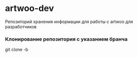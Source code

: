 # artwoo-dev
Репозиторий хранения информации для работы с artwoo для разработчиков

<h3>Клонирование репозитория с указанием бранча</h3>
git clone -b <branch> <remote_repo>
